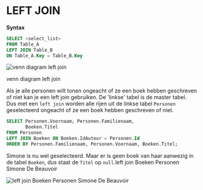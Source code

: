 # LEFT JOIN

**Syntax**

```sql
SELECT <select_list>
FROM Table_A 
LEFT JOIN Table_B 
ON Table_A.Key = Table_B.Key
```

![venn diagram left join](https://modernways.be/myap/it/image/sql/venn%20diagram%20left%20join.png)

venn diagram left join

Als je alle personen wilt tonen ongeacht of ze een boek hebben geschreven of niet kan je een left join gebruiken. De 'linkse' tabel is de master tabel. Dus met een `left join` worden alle rijen uit de linkse tabel `Personen` geselecteerd ongeacht of ze een boek hebben geschreven of niet.

```sql
SELECT Personen.Voornaam, Personen.Familienaam,
       Boeken.Titel 
FROM Personen
LEFT JOIN Boeken ON Boeken.IdAuteur = Personen.Id
ORDER BY Personen.Familienaam, Personen.Voornaam, Boeken.Titel;
```

Simone is nu wel geselecteerd. Maar er is geen boek van haar aanwezig in de tabel `Boeken`, dus staat de `Titel` op `null`.left join Boeken Personen Simone De Beauvoir

![left join Boeken Personen Simone De Beauvoir](https://modernways.be/myap/it/image/sql/left%20join%20Boeken%20Personen%20Simone%20De%20Beauvoir.png)

